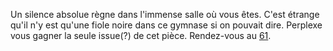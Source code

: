 Un silence absolue règne dans l'immense salle où vous êtes. C'est étrange qu'il n'y est qu'une fiole noire dans ce gymnase si on pouvait dire. Perplexe vous gagner la seule issue(?) de cet pièce. Rendez-vous au [61](61).